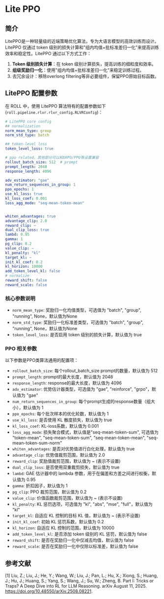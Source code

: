 # Lite PPO

## 简介

LitePPO是一种轻量级的近端策略优化算法，专为大语言模型的高效训练而设计。LitePPO 仅通过 token 级别的损失计算和"组内均值+批标准差归一化"来提高训练效率和稳定性。LitePPO 通过以下方式工作：

1. **Token 级别损失计算**：在 token 级别计算损失，提高训练的细粒度和效率。
2. **组级奖励归一化**：使用"组内均值+批标准差归一化"来稳定训练过程。
3. 去冗余设计：移除overlong filtering等非必要组件，保留PPO原始目标函数。

## LitePPO 配置参数

在 ROLL 中，使用 LitePPO 算法特有的配置参数如下(`roll.pipeline.rlvr.rlvr_config.RLVRConfig`)：

```yaml
# LitePPO core config
## normalization
norm_mean_type: group
norm_std_type: batch

## token-level loss 
token_level_loss: true

# ppo related，其他部分可以和GRPO/PPO等设置兼容
rollout_batch_size: 512  # prompt
prompt_length: 2048
response_length: 4096

adv_estimator: "gae"
num_return_sequences_in_group: 1
ppo_epochs: 1
use_kl_loss: true
kl_loss_coef: 0.001
loss_agg_mode: "seq-mean-token-mean"


whiten_advantages: true
advantage_clip: 2.0
reward_clip: ~
dual_clip_loss: true
lambd: 0.95
gamma: 1
pg_clip: 0.2
value_clip: ~
kl_penalty: "kl"
target_kl: ~
init_kl_coef: 0.2
kl_horizon: 10000
add_token_level_kl: false
# normalize
reward_shift: false
reward_scale: false
```

### 核心参数说明

- `norm_mean_type`: 奖励归一化均值类型，可选值为 "batch", "group", "running", None，默认值为None
- `norm_std_type`: 奖励归一化标准差类型，可选值为 "batch", "group", "running", None，默认值为None
- `token_level_loss`: 是否启用 token 级别的损失计算，默认值为 true

### PPO 相关参数

以下参数是PPO类算法通用的配置项：

- `rollout_batch_size`: 每个rollout_batch_size prompt的数量，默认值为 512
- `prompt_length`: prompt的最大长度，默认值为 2048
- `response_length`: response的最大长度，默认值为 4096
- `adv_estimator`: 优势估计器类型，可选值为 "gae", "reinforce", "grpo"，默认值为 "gae"
- `num_return_sequences_in_group`: 每个prompt生成的response数量（组大小），默认值为 1
- `ppo_epochs`: 每个批次样本的优化轮数，默认值为 1
- `use_kl_loss`: 是否使用 KL 散度损失，默认值为 true
- `kl_loss_coef`: KL-loss系数，默认值为 0.001
- `loss_agg_mode`: 损失聚合模式，默认值是"seq-mean-token-sum", 可选值为 "token-mean", "seq-mean-token-sum", "seq-mean-token-mean", "seq-mean-token-sum-norm"
- `whiten_advantages`: 是否对优势值进行白化处理，默认值为 true
- `advantage_clip`: 优势值裁剪范围，默认值为 2.0
- `reward_clip`: 奖励值裁剪范围，默认值为 ~ (表示不设置)
- `dual_clip_loss`: 是否使用双重裁剪损失，默认值为 true
- `lambd`: GAE 估计器中的 lambda 参数，用于在偏差和方差之间进行权衡，默认值为 0.95
- `gamma`: 折扣因子，默认值为 1
- `pg_clip`: PPO 裁剪范围，默认值为 0.2
- `value_clip`: 价值函数裁剪范围，默认值为 ~ (表示不设置)
- `kl_penalty`: KL 惩罚选项，可选值为 "kl", "abs", "mse", "full"，默认值为 "kl"
- `target_kl`: 自适应 KL 控制的目标 KL 值，默认值为 ~ (表示不设置)
- `init_kl_coef`: 初始 KL 惩罚系数，默认值为 0.2
- `kl_horizon`: 自适应 KL 控制的范围，默认值为 10000
- `add_token_level_kl`: 是否添加 token 级别的 KL 惩罚，默认值为 false
- `reward_shift`: 是否在奖励归一化中仅减去均值，默认值为 false
- `reward_scale`: 是否在奖励归一化中仅除以标准差，默认值为 false

## 参考文献
[1] Liu, Z.; Liu, J.; He, Y.; Wang, W.; Liu, J.; Pan, L.; Hu, X.; Xiong, S.; Huang, J.; Hu, J.; Huang, S.; Yang, S.; Wang, J.; Su, W.; Zheng, B. Part I: Tricks or Traps? A Deep Dive into RL for LLM Reasoning. arXiv August 11, 2025. https://doi.org/10.48550/arXiv.2508.08221.
